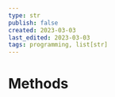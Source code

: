 ```yaml
---
type: str
publish: false
created: 2023-03-03
last_edited: 2023-03-03
tags: programming, list[str]
---
```

# Methods